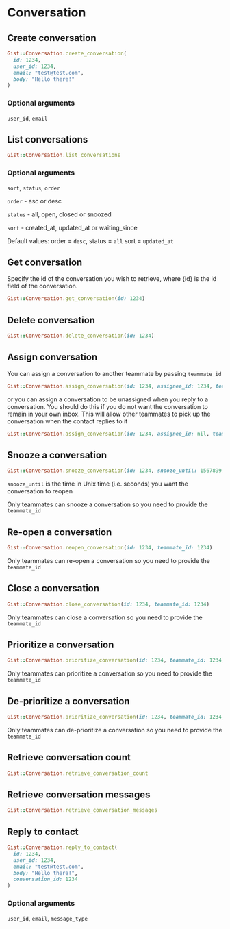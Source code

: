 # Conversation

## Create conversation

```ruby
Gist::Conversation.create_conversation(
  id: 1234,
  user_id: 1234,
  email: "test@test.com",
  body: "Hello there!"
)
```

### Optional arguments

`user_id`, `email`


## List conversations
```ruby
Gist::Conversation.list_conversations
```

### Optional arguments

`sort`, `status`, `order`

`order` - asc or desc

`status` - all, open, closed or snoozed

`sort` - created_at, updated_at or waiting_since


Default values: order = `desc`, status = `all` sort = `updated_at`


## Get conversation

Specify the id of the conversation you wish to retrieve, where {id} is the id field of the conversation.

```ruby
Gist::Conversation.get_conversation(id: 1234)
```

## Delete conversation

```ruby
Gist::Conversation.delete_conversation(id: 1234)
```


## Assign conversation

You can assign a conversation to another teammate by passing `teammate_id` 
```ruby
Gist::Conversation.assign_conversation(id: 1234, assignee_id: 1234, teammate_id: 1234)
```

or you can assign a conversation to be unassigned when you reply to a conversation. You should do this if you do not want the conversation to remain in your own inbox. This will allow other teammates to pick up the conversation when the contact replies to it

```ruby
Gist::Conversation.assign_conversation(id: 1234, assignee_id: nil, teammate_id: 1234)
```

## Snooze a conversation

```ruby
Gist::Conversation.snooze_conversation(id: 1234, snooze_until: 1567899, teammate_id: 1234)
```

`snooze_until` is the time in Unix time (i.e. seconds) you want the conversation to reopen

Only teammates can snooze a conversation so you need to provide the `teammate_id`


## Re-open a conversation

```ruby
Gist::Conversation.reopen_conversation(id: 1234, teammate_id: 1234)
```

Only teammates can re-open a conversation so you need to provide the `teammate_id`

## Close a conversation

```ruby
Gist::Conversation.close_conversation(id: 1234, teammate_id: 1234)
```

Only teammates can close a conversation so you need to provide the `teammate_id`


## Prioritize a conversation

```ruby
Gist::Conversation.prioritize_conversation(id: 1234, teammate_id: 1234)
```

Only teammates can prioritize a conversation so you need to provide the `teammate_id`

## De-prioritize a conversation

```ruby
Gist::Conversation.prioritize_conversation(id: 1234, teammate_id: 1234, priority: "not_priority")
```

Only teammates can de-prioritize a conversation so you need to provide the `teammate_id`


## Retrieve conversation count

```ruby
Gist::Conversation.retrieve_conversation_count
```

## Retrieve conversation messages

```ruby
Gist::Conversation.retrieve_conversation_messages
```

## Reply to contact

```ruby
Gist::Conversation.reply_to_contact(
  id: 1234,
  user_id: 1234,
  email: "test@test.com",
  body: "Hello there!",
  conversation_id: 1234
)
```

### Optional arguments

`user_id`, `email`, `message_type`

